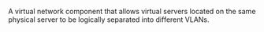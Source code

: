 A virtual network component that allows virtual servers located on the same physical server to be logically separated into different VLANs.